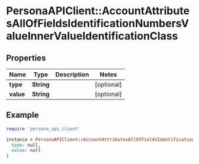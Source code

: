 # PersonaAPIClient::AccountAttributesAllOfFieldsIdentificationNumbersValueInnerValueIdentificationClass

## Properties

| Name | Type | Description | Notes |
| ---- | ---- | ----------- | ----- |
| **type** | **String** |  | [optional] |
| **value** | **String** |  | [optional] |

## Example

```ruby
require 'persona_api_client'

instance = PersonaAPIClient::AccountAttributesAllOfFieldsIdentificationNumbersValueInnerValueIdentificationClass.new(
  type: null,
  value: null
)
```

